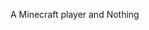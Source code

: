 A Minecraft player
and
Nothing

<!---
Rainiers-c/Rainiers is a ✨ special ✨ repository because its `README.md` (this file) appears on your GitHub profile.
You can click the Preview link to take a look at your changes.
--->
